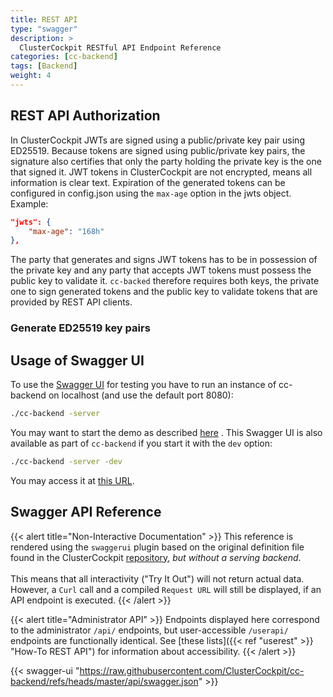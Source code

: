 ```yaml
---
title: REST API
type: "swagger"
description: >
  ClusterCockpit RESTful API Endpoint Reference
categories: [cc-backend]
tags: [Backend]
weight: 4
---
```

## REST API Authorization

In ClusterCockpit JWTs are signed using a public/private key pair using ED25519.
Because tokens are signed using public/private key pairs, the signature also
certifies that only the party holding the private key is the one that signed it.
JWT tokens in ClusterCockpit are not encrypted, means all information is clear
text. Expiration of the generated tokens can be configured in config.json using
the `max-age` option in the jwts object. Example:

``` json
"jwts": {
    "max-age": "168h"
},
```

The party that generates and signs JWT tokens has to be in possession of the
private key and any party that accepts JWT tokens must possess the public key to
validate it. `cc-backed` therefore requires both keys, the private one to
sign generated tokens and the public key to validate tokens that are provided by
REST API clients.

### Generate ED25519 key pairs

## Usage of Swagger UI

To use the [Swagger UI](https://swagger.io/tools/swagger-ui/) for testing you
have to run an instance of cc-backend on localhost (and use the default port
8080):

```bash
./cc-backend -server
```

You may want to start the demo as described [here](/docs/getting-started/) .
This Swagger UI is also available as part of `cc-backend` if you start it with
the `dev` option:

```bash
./cc-backend -server -dev
```

You may access it at [this URL](http://localhost:8080/swagger/).

## Swagger API Reference

{{< alert title="Non-Interactive Documentation" >}}
This reference is rendered using the `swaggerui` plugin based on the original definition file found in the ClusterCockpit [repository](https://github.com/ClusterCockpit/cc-backend/blob/master/api/swagger.json "ClusterCockpit GitHub"), *but without a serving backend*.</br></br>
This means that all interactivity ("Try It Out") will not return actual data. However, a `Curl` call and a compiled `Request URL` will still be displayed, if an API endpoint is executed.
{{< /alert >}}

{{< alert title="Administrator API" >}}
Endpoints displayed here correspond to the administrator `/api/` endpoints, but user-accessible `/userapi/` endpoints are functionally identical. See [these lists]({{< ref "userest" >}} "How-To REST API") for information about accessibility.
{{< /alert >}}

{{< swagger-ui "https://raw.githubusercontent.com/ClusterCockpit/cc-backend/refs/heads/master/api/swagger.json" >}}
